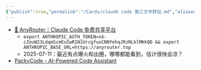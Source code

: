 ```yaml
---
{"publish":true,"permalink":"/Cards/claude code 第三方中转站.md","aliases":"anyrouter","created":"2025-07-06","modified":"2025-07-11","published":"2025-07-29T15:54:34.391+08:00","cssclasses":""}
---
```



- [🚀 AnyRouter｜Claude Code 免费共享平台](https://anyrouter.top/)
	- `export ANTHROPIC_AUTH_TOKEN=sk-cZouW23LdqmScmEuIwR1N1UrcgfuxCNNYehqJRzNLklMKkQD && export ANTHROPIC_BASE_URL=https://anyrouter.top`
	- 2025-07-11：最近有点爆火和出圈，哪哪都能看到，估计很快会凉？
- [PackyCode - AI-Powered Code Assistant](https://www.packycode.com)
